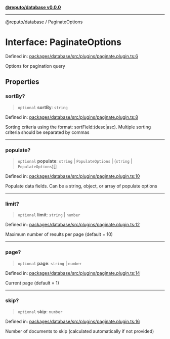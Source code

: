 [**@reputo/database v0.0.0**](../README.md)

***

[@reputo/database](../globals.md) / PaginateOptions

# Interface: PaginateOptions

Defined in: [packages/database/src/plugins/paginate.plugin.ts:6](https://github.com/TogetherCrew/reputo/blob/413a65312d2e71068be02885525ba8b64731b3a2/packages/database/src/plugins/paginate.plugin.ts#L6)

Options for pagination query

## Properties

### sortBy?

> `optional` **sortBy**: `string`

Defined in: [packages/database/src/plugins/paginate.plugin.ts:8](https://github.com/TogetherCrew/reputo/blob/413a65312d2e71068be02885525ba8b64731b3a2/packages/database/src/plugins/paginate.plugin.ts#L8)

Sorting criteria using the format: sortField:(desc|asc). Multiple sorting criteria should be separated by commas

***

### populate?

> `optional` **populate**: `string` \| `PopulateOptions` \| (`string` \| `PopulateOptions`)[]

Defined in: [packages/database/src/plugins/paginate.plugin.ts:10](https://github.com/TogetherCrew/reputo/blob/413a65312d2e71068be02885525ba8b64731b3a2/packages/database/src/plugins/paginate.plugin.ts#L10)

Populate data fields. Can be a string, object, or array of populate options

***

### limit?

> `optional` **limit**: `string` \| `number`

Defined in: [packages/database/src/plugins/paginate.plugin.ts:12](https://github.com/TogetherCrew/reputo/blob/413a65312d2e71068be02885525ba8b64731b3a2/packages/database/src/plugins/paginate.plugin.ts#L12)

Maximum number of results per page (default = 10)

***

### page?

> `optional` **page**: `string` \| `number`

Defined in: [packages/database/src/plugins/paginate.plugin.ts:14](https://github.com/TogetherCrew/reputo/blob/413a65312d2e71068be02885525ba8b64731b3a2/packages/database/src/plugins/paginate.plugin.ts#L14)

Current page (default = 1)

***

### skip?

> `optional` **skip**: `number`

Defined in: [packages/database/src/plugins/paginate.plugin.ts:16](https://github.com/TogetherCrew/reputo/blob/413a65312d2e71068be02885525ba8b64731b3a2/packages/database/src/plugins/paginate.plugin.ts#L16)

Number of documents to skip (calculated automatically if not provided)
